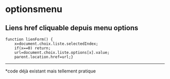 # optionsmenu
Liens href cliquable depuis menu options
---------------------------

    function lienForm() {
        x=document.choix.liste.selectedIndex;
        if(x==0) return;
        url=document.choix.liste.options[x].value;
        parent.location.href=url;}

---------------------------

*code déjà existant mais tellement pratique
